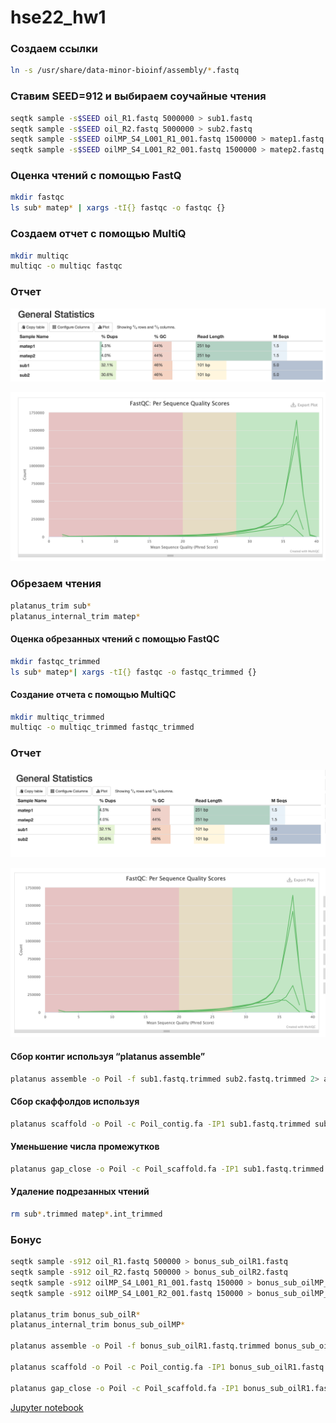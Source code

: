 # hse22_hw1


### Создаем ссылки
```bash
ln -s /usr/share/data-minor-bioinf/assembly/*.fastq
```
### Ставим SEED=912 и выбираем соучайные чтения
```bash
seqtk sample -s$SEED oil_R1.fastq 5000000 > sub1.fastq
seqtk sample -s$SEED oil_R2.fastq 5000000 > sub2.fastq
seqtk sample -s$SEED oilMP_S4_L001_R1_001.fastq 1500000 > matep1.fastq
seqtk sample -s$SEED oilMP_S4_L001_R2_001.fastq 1500000 > matep2.fastq
```

### Оценка чтений с помощью FastQ
```bash
mkdir fastqc
ls sub* matep* | xargs -tI{} fastqc -o fastqc {}
```

### Создаем отчет с помощью MultiQ
```bash
mkdir multiqc
multiqc -o multiqc fastqc
```

### Отчет

![This is an image](images/general_stats.png)

![This is an image](images/quality_scores.png)

### Обрезаем чтения
```bash
platanus_trim sub*
platanus_internal_trim matep*
```

#### Оценка обрезанных чтений с помощью FastQC
```bash
mkdir fastqc_trimmed
ls sub* matep*| xargs -tI{} fastqc -o fastqc_trimmed {}
```
#### Создание отчета с помощью MultiQC
```bash
mkdir multiqc_trimmed
multiqc -o multiqc_trimmed fastqc_trimmed
```
### Отчет 

![This is an image](images/general_statistics_trimmed.png)

![This is an image](images/quality_scores_trimmed.png)

#### Сбор контиг используя “platanus assemble”
```bash
platanus assemble -o Poil -f sub1.fastq.trimmed sub2.fastq.trimmed 2> assemble.log
```
#### Сбор скаффолдов используя
```bash
platanus scaffold -o Poil -c Poil_contig.fa -IP1 sub1.fastq.trimmed sub2.fastq.trimmed -OP2 matep1.fastq.int_trimmed matep2.fastq.int_trimmed 2> scaffold.log
```
#### Уменьшение числа промежутков
```bash
platanus gap_close -o Poil -c Poil_scaffold.fa -IP1 sub1.fastq.trimmed sub2.fastq.trimmed -OP2 matep1.fastq.int_trimmed matep2.fastq.int_trimmed 2> gapclose.log
```

#### Удаление подрезанных чтений
```bash
rm sub*.trimmed matep*.int_trimmed
```
### Бонус
```bash
seqtk sample -s912 oil_R1.fastq 500000 > bonus_sub_oilR1.fastq
seqtk sample -s912 oil_R2.fastq 500000 > bonus_sub_oilR2.fastq
seqtk sample -s912 oilMP_S4_L001_R1_001.fastq 150000 > bonus_sub_oilMP_R1.fastq
seqtk sample -s912 oilMP_S4_L001_R2_001.fastq 150000 > bonus_sub_oilMP_R2.fastq

platanus_trim bonus_sub_oilR*
platanus_internal_trim bonus_sub_oilMP*

platanus assemble -o Poil -f bonus_sub_oilR1.fastq.trimmed bonus_sub_oilR2.fastq.trimmed 2> bonus_assemble.log

platanus scaffold -o Poil -c Poil_contig.fa -IP1 bonus_sub_oilR1.fastq.trimmed bonus_sub_oilR2.fastq.trimmed -OP2 bonus_sub_oilMP_R1.fastq.int_trimmed bonus_sub_oilMP_R2.fastq.int_trimmed 2> bonus_scaffold.log

platanus gap_close -o Poil -c Poil_scaffold.fa -IP1 bonus_sub_oilR1.fastq.trimmed bonus_sub_oilR2.fastq.trimmed -OP2 bonus_sub_oilMP_R1.fastq.int_trimmed bonus_sub_oilMP_R2.fastq.int_trimmed 2> bonus_gapclose.log
```

[Jupyter notebook](src/bioinf_hw1.ipynb) 



